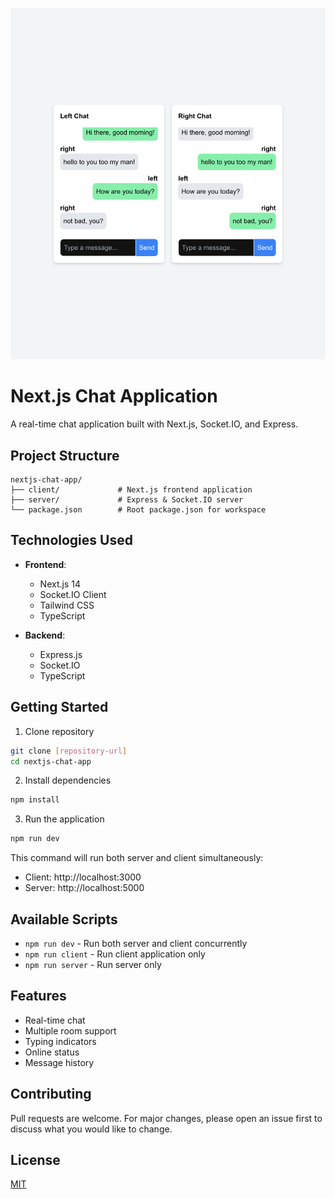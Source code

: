 ![demo_image](https://github.com/ariksasmita/nextjs-chat-app/blob/main/chat_demo.png?raw=true)
# Next.js Chat Application

A real-time chat application built with Next.js, Socket.IO, and Express.

## Project Structure
```
nextjs-chat-app/
├── client/             # Next.js frontend application
├── server/             # Express & Socket.IO server
└── package.json        # Root package.json for workspace
```

## Technologies Used

- **Frontend**:
  - Next.js 14
  - Socket.IO Client
  - Tailwind CSS
  - TypeScript

- **Backend**:
  - Express.js
  - Socket.IO
  - TypeScript

## Getting Started

1. Clone repository
```bash
git clone [repository-url]
cd nextjs-chat-app
```

2. Install dependencies
```bash
npm install
```

3. Run the application
```bash
npm run dev
```

This command will run both server and client simultaneously:
- Client: http://localhost:3000
- Server: http://localhost:5000

## Available Scripts

- `npm run dev` - Run both server and client concurrently
- `npm run client` - Run client application only
- `npm run server` - Run server only

## Features

- Real-time chat
- Multiple room support
- Typing indicators
- Online status
- Message history

## Contributing

Pull requests are welcome. For major changes, please open an issue first to discuss what you would like to change.

## License

[MIT](https://choosealicense.com/licenses/mit/)